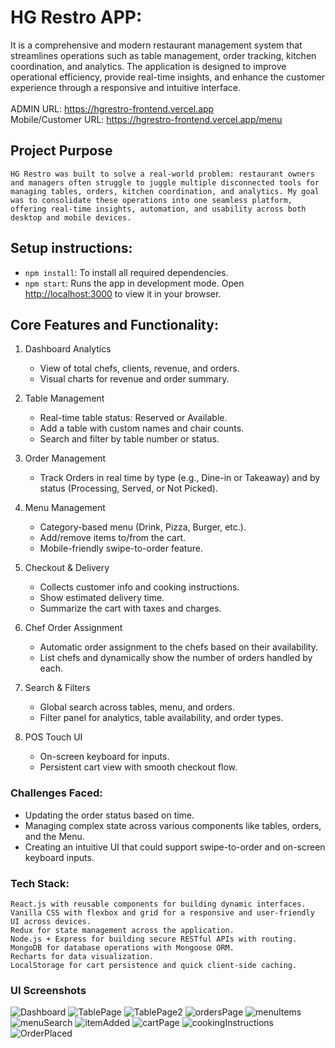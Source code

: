 # HG Restro APP:
  It is a comprehensive and modern restaurant management system that streamlines operations such as table management, order tracking, kitchen coordination, and analytics. The application is designed to improve operational efficiency, provide real-time insights, and enhance the customer experience through a responsive and intuitive interface.
  <br>
  <br>
  ADMIN URL: https://hgrestro-frontend.vercel.app
  <br>
  Mobile/Customer URL: https://hgrestro-frontend.vercel.app/menu

## Project Purpose
	HG Restro was built to solve a real-world problem: restaurant owners and managers often struggle to juggle multiple disconnected tools for managing tables, orders, kitchen coordination, and analytics. My goal was to consolidate these operations into one seamless platform, offering real-time insights, automation, and usability across both desktop and mobile devices.
 
## Setup instructions:
  - `npm install`: To install all required dependencies.
  - `npm start`: Runs the app in development mode.
Open [http://localhost:3000](http://localhost:3000) to view it in your browser.

## Core Features and Functionality:
1. Dashboard Analytics
	- View of total chefs, clients, revenue, and orders.
	- Visual charts for revenue and order summary.

2. Table Management
	- Real-time table status: Reserved or Available.
	- Add a table with custom names and chair counts.
	- Search and filter by table number or status.

3. Order Management
	- Track Orders in real time by type (e.g., Dine-in or Takeaway) and by status (Processing, Served, or Not Picked).

4. Menu Management
	- Category-based menu (Drink, Pizza, Burger, etc.).
	- Add/remove items to/from the cart.
	- Mobile-friendly swipe-to-order feature.

5. Checkout & Delivery
	- Collects customer info and cooking instructions.
	- Show estimated delivery time.
	- Summarize the cart with taxes and charges.

6. Chef Order Assignment
   - Automatic order assignment to the chefs based on their availability.
   - List chefs and dynamically show the number of orders handled by each.
    
8. Search & Filters
   - Global search across tables, menu, and orders.
   - Filter panel for analytics, table availability, and order types.
     
10. POS Touch UI
    - On-screen keyboard for inputs.
    - Persistent cart view with smooth checkout flow.

### Challenges Faced:
- Updating the order status based on time.
- Managing complex state across various components like tables, orders, and the Menu.
- Creating an intuitive UI that could support swipe-to-order and on-screen keyboard inputs.

### Tech Stack:
    React.js with reusable components for building dynamic interfaces.
    Vanilla CSS with flexbox and grid for a responsive and user-friendly UI across devices. 
    Redux for state management across the application.
    Node.js + Express for building secure RESTful APIs with routing.
    MongoDB for database operations with Mongoose ORM.
    Recharts for data visualization.
    LocalStorage for cart persistence and quick client-side caching.


### UI Screenshots
![Dashboard](./public/screenshots/HGRestro-Dashboard.png)
![TablePage](./public/screenshots/HGRestro-TablePage2.png)
![TablePage2](./public/screenshots/HGRestro-TablePage.png)
![ordersPage](./public/screenshots/HGRestro-ordersPage.png)
![menuItems](./public/screenshots/HGRestro-menuItems.png)
![menuSearch](./public/screenshots/HGRestro-menuSearch.png)
![itemAdded](./public/screenshots/HGRestro-itemAdded.png)
![cartPage](./public/screenshots/HGRestro-cartPage.png)
![cookingInstructions](./public/screenshots/HGRestro-cookingInstructions.png)
![OrderPlaced](./public/screenshots/HGRestro-OrderPlaced.png)
